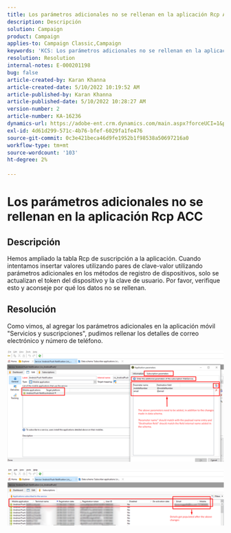 ```yaml
---
title: Los parámetros adicionales no se rellenan en la aplicación Rcp ACC
description: Descripción
solution: Campaign
product: Campaign
applies-to: Campaign Classic,Campaign
keywords: 'KCS: Los parámetros adicionales no se rellenan en la aplicación Rcp ACC'
resolution: Resolution
internal-notes: E-000201198
bug: false
article-created-by: Karan Khanna
article-created-date: 5/10/2022 10:19:52 AM
article-published-by: Karan Khanna
article-published-date: 5/10/2022 10:28:27 AM
version-number: 2
article-number: KA-16236
dynamics-url: https://adobe-ent.crm.dynamics.com/main.aspx?forceUCI=1&pagetype=entityrecord&etn=knowledgearticle&id=c30e09ba-4ad0-ec11-a7b5-00224809c556
exl-id: 4d61d299-571c-4b76-bfef-6029fa1fe476
source-git-commit: 0c3e421beca46d9fe1952b1f98538a50697216a0
workflow-type: tm+mt
source-wordcount: '103'
ht-degree: 2%

---
```


# Los parámetros adicionales no se rellenan en la aplicación Rcp ACC

## Descripción


Hemos ampliado la tabla Rcp de suscripción a la aplicación. Cuando intentamos insertar valores utilizando pares de clave-valor utilizando parámetros adicionales en los métodos de registro de dispositivos, solo se actualizan el token del dispositivo y la clave de usuario. Por favor, verifique esto y aconseje por qué los datos no se rellenan.


## Resolución


Como vimos, al agregar los parámetros adicionales en la aplicación móvil &quot;Servicios y suscripciones&quot;, pudimos rellenar los detalles de correo electrónico y número de teléfono.



![](assets/bc1c5473-4bd0-ec11-a7b5-00224809c556.png)



![](assets/ddd78ad4-4bd0-ec11-a7b5-00224809c556.png)
